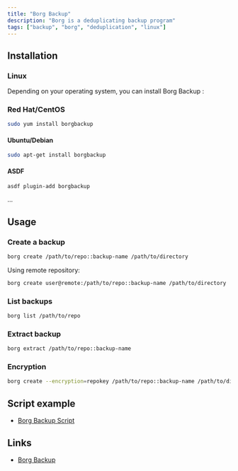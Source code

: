 ```yaml
---
title: "Borg Backup"
description: "Borg is a deduplicating backup program"
tags: ["backup", "borg", "deduplication", "linux"]
---
```


## Installation

### Linux

Depending on your operating system, you can install Borg Backup :

### Red Hat/CentOS

```bash
sudo yum install borgbackup
```

#### Ubuntu/Debian

```bash
sudo apt-get install borgbackup
```

#### ASDF

```bash
asdf plugin-add borgbackup
```

...

## Usage

### Create a backup

```bash
borg create /path/to/repo::backup-name /path/to/directory
```

Using remote repository:

```bash
borg create user@remote:/path/to/repo::backup-name /path/to/directory
```

### List backups

```bash
borg list /path/to/repo
```

### Extract backup

```bash
borg extract /path/to/repo::backup-name
```

### Encryption

```bash
borg create --encryption=repokey /path/to/repo::backup-name /path/to/directory
```

## Script example

- [Borg Backup Script](script/backup.sh)

## Links

- [Borg Backup](https://borgbackup.readthedocs.io/en/stable/)
